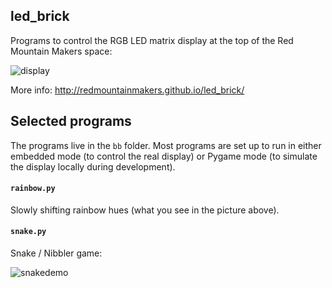 ## led_brick

Programs to control the RGB LED matrix display at the top of the Red Mountain Makers space:

![display](http://nylen.tv/public/rmm-led-matrix.jpg)

More info:  http://redmountainmakers.github.io/led_brick/

## Selected programs

The programs live in the `bb` folder.  Most programs are set up to run in either embedded mode (to control the real display) or Pygame mode (to simulate the display locally during development).

#### `rainbow.py`

Slowly shifting rainbow hues (what you see in the picture above).

#### `snake.py`

Snake / Nibbler game:

![snakedemo](https://cloud.githubusercontent.com/assets/13653153/9103375/499e32a0-3bc3-11e5-9c74-1bf6604ef0d4.gif)
